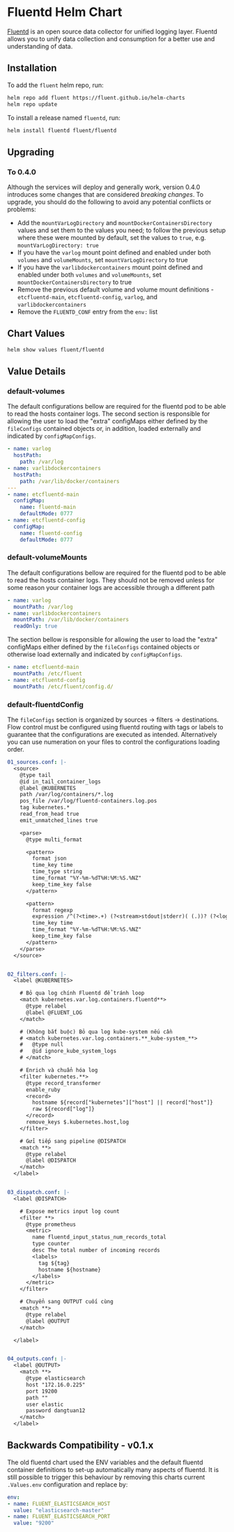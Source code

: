 # Fluentd Helm Chart

[Fluentd](https://www.fluentd.org/) is an open source data collector for unified logging layer. Fluentd allows you to unify data collection and consumption for a better use and understanding of data.

## Installation

To add the `fluent` helm repo, run:

```sh
helm repo add fluent https://fluent.github.io/helm-charts
helm repo update
```

To install a release named `fluentd`, run:

```sh
helm install fluentd fluent/fluentd
```
## Upgrading

### To 0.4.0

Although the services will deploy and generally work, version 0.4.0 introduces some changes that are considered _breaking changes_. To upgrade, you should do the following to avoid any potential conflicts or problems:

- Add the `mountVarLogDirectory` and `mountDockerContainersDirectory` values and set them to the values you need; to follow the previous setup where these were mounted by default, set the values to `true`, e.g. `mountVarLogDirectory: true`
- If you have the `varlog` mount point defined and enabled under both `volumes` and `volumeMounts`, set `mountVarLogDirectory` to true
- If you have the `varlibdockercontainers` mount point defined and enabled under both `volumes` and `volumeMounts`, set `mountDockerContainersDirectory` to true
- Remove the previous default volume and volume mount definitions - `etcfluentd-main`, `etcfluentd-config`, `varlog`, and `varlibdockercontainers`
- Remove the `FLUENTD_CONF` entry from the `env:` list

## Chart Values

```sh
helm show values fluent/fluentd
```

## Value Details

### default-volumes

The default configurations bellow are required for the fluentd pod to be able to read the hosts container logs. The second section is responsible for  allowing the user to load the "extra" configMaps either defined by the `fileConfigs` contained objects or, in addition, loaded externally and indicated by `configMapConfigs`.

```yaml
- name: varlog
  hostPath:
    path: /var/log
- name: varlibdockercontainers
  hostPath:
    path: /var/lib/docker/containers
---
- name: etcfluentd-main
  configMap:
    name: fluentd-main
    defaultMode: 0777
- name: etcfluentd-config
  configMap:
    name: fluentd-config
    defaultMode: 0777
```

### default-volumeMounts

The default configurations bellow are required for the fluentd pod to be able to read the hosts container logs. They should not be removed unless for some reason your container logs are accessible through a different path

```yaml
- name: varlog
  mountPath: /var/log
- name: varlibdockercontainers
  mountPath: /var/lib/docker/containers
  readOnly: true
```

The section bellow is responsible for allowing the user to load the "extra" configMaps either defined by the `fileConfigs` contained objects or otherwise load externally and indicated by `configMapConfigs`.

```yaml
- name: etcfluentd-main
  mountPath: /etc/fluent
- name: etcfluentd-config
  mountPath: /etc/fluent/config.d/
  ```

### default-fluentdConfig

The `fileConfigs` section is organized by sources -> filters -> destinations. Flow control must be configured using fluentd routing with tags or labels to guarantee that the configurations are executed as intended. Alternatively you can use numeration on your files to control the configurations loading order.

```yaml
01_sources.conf: |-
  <source>
    @type tail
    @id in_tail_container_logs
    @label @KUBERNETES
    path /var/log/containers/*.log
    pos_file /var/log/fluentd-containers.log.pos
    tag kubernetes.*
    read_from_head true
    emit_unmatched_lines true

    <parse>
      @type multi_format

      <pattern>
        format json
        time_key time
        time_type string
        time_format "%Y-%m-%dT%H:%M:%S.%NZ"
        keep_time_key false
      </pattern>

      <pattern>
        format regexp
        expression /^(?<time>.+) (?<stream>stdout|stderr)( (.))? (?<log>.*)$/
        time_key time
        time_format "%Y-%m-%dT%H:%M:%S.%NZ"
        keep_time_key false
      </pattern>
    </parse>
  </source>


02_filters.conf: |-
  <label @KUBERNETES>

    # Bỏ qua log chính Fluentd để tránh loop
    <match kubernetes.var.log.containers.fluentd**>
      @type relabel
      @label @FLUENT_LOG
    </match>

    # (Không bắt buộc) Bỏ qua log kube-system nếu cần
    # <match kubernetes.var.log.containers.**_kube-system_**>
    #   @type null
    #   @id ignore_kube_system_logs
    # </match>

    # Enrich và chuẩn hóa log
    <filter kubernetes.**>
      @type record_transformer
      enable_ruby
      <record>
        hostname ${record["kubernetes"]["host"] || record["host"]}
        raw ${record["log"]}
      </record>
      remove_keys $.kubernetes.host,log
    </filter>

    # Gửi tiếp sang pipeline @DISPATCH
    <match **>
      @type relabel
      @label @DISPATCH
    </match>
  </label>


03_dispatch.conf: |-
  <label @DISPATCH>

    # Expose metrics input log count
    <filter **>
      @type prometheus
      <metric>
        name fluentd_input_status_num_records_total
        type counter
        desc The total number of incoming records
        <labels>
          tag ${tag}
          hostname ${hostname}
        </labels>
      </metric>
    </filter>

    # Chuyển sang OUTPUT cuối cùng
    <match **>
      @type relabel
      @label @OUTPUT
    </match>

  </label>


04_outputs.conf: |-
  <label @OUTPUT>
    <match **>
      @type elasticsearch
      host "172.16.0.225"
      port 19200
      path ""
      user elastic
      password dangtuan12
    </match>
  </label>
```

## Backwards Compatibility - v0.1.x

The old fluentd chart used the ENV variables and the default fluentd container definitions to set-up automatically many aspects of fluentd. It is still possible to trigger this behaviour by removing this charts current `.Values.env` configuration and replace by:

```yaml
env:
- name: FLUENT_ELASTICSEARCH_HOST
  value: "elasticsearch-master"
- name: FLUENT_ELASTICSEARCH_PORT
  value: "9200"
```

